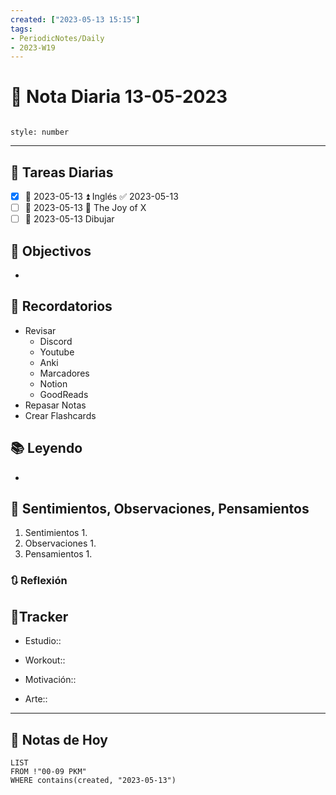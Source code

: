 ```yaml
---
created: ["2023-05-13 15:15"]
tags:
- PeriodicNotes/Daily
- 2023-W19
---
```


# 📅 Nota Diaria 13-05-2023
```toc

style: number

```

---
## 🔷 Tareas Diarias
- [x] 📅 2023-05-13 ⏫ Inglés ✅ 2023-05-13
- [ ] 📅 2023-05-13 🔽 The Joy of X
- [ ] 📅 2023-05-13 Dibujar

## 🎯 Objectivos
- 
## 📕 Recordatorios
- Revisar
	- Discord
	- Youtube
	- Anki
	- Marcadores
	- Notion
	- GoodReads
- Repasar Notas
- Crear Flashcards

## 📚 Leyendo
- 
## 💬 Sentimientos, Observaciones, Pensamientos 
1. Sentimientos
	1. 
2. Observaciones
	1. 
3. Pensamientos
	1. 
### 🔃 Reflexión

## 🔷Tracker

- Estudio::

- Workout::

- Motivación::

- Arte::
---

## 📅 Notas de Hoy
```dataview
LIST 
FROM !"00-09 PKM" 
WHERE contains(created, "2023-05-13")
```
